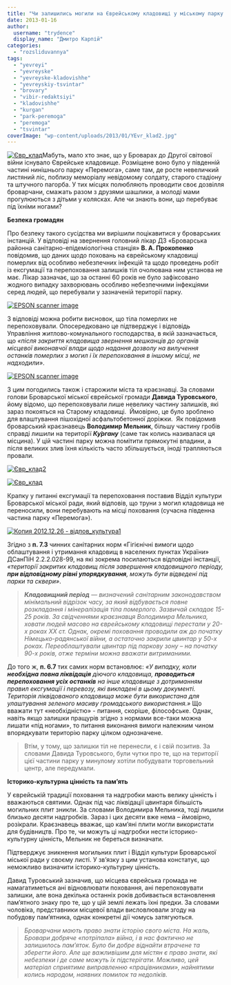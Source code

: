 ```yaml
---
title: "Чи залишились могили на Єврейському кладовищі у міському парку «Перемога»?"
date: 2013-01-16
author: 
  username: "trydence"
  display_name: "Дмитро Карпій"
categories: 
  - "rozsliduvannya"
tags: 
  - "yevreyi"
  - "yevreyske"
  - "yevreyske-kladovishhe"
  - "yevreyskiy-tsvintar"
  - "brovary"
  - "vibir-redaktsiyi"
  - "kladovishhe"
  - "kurgan"
  - "park-peremoga"
  - "peremoga"
  - "tsvintar"
coverImage: "wp-content/uploads/2013/01/YEvr_klad2.jpg"
---
```


[![](https://mpz.brovary.org/wp-content/uploads/2013/01/YEvr_klad.jpg "Євр_клад")](https://mpz.brovary.org/wp-content/uploads/2013/01/YEvr_klad.jpg)Мабуть, мало хто знає, що у Броварах до Другої світової війни існувало Єврейське кладовище. Розміщене воно було у південній частині нинішнього парку «Перемога», саме там, де росте невеличкий листяний ліс, поблизу меморіалу невідомому солдату, старого стадіону та штучного пагорба. У тих місцях полюбляють проводити своє дозвілля броварчани, смажать разом з друзями шашлики, а молоді мами прогулюються з дітьми у колясках. Але чи знають вони, що перебуває під їхніми ногами?

**Безпека громадян**

Про безпеку такого сусідства ми вирішили поцікавитися у броварських інстанцій. У відповіді на звернення головний лікар ДЗ «Броварська районна санітарно-епідеміологічна станція» **В. А. Прокопенко** повідомив, що даних щодо поховань на єврейському кладовищі померлих від особливо небезпечних інфекцій та щодо проведень робіт із ексгумації та перепоховання залишків тіл очолювана ним установа не має. Лікар зазначає, що за останні 60 років не було зафіксовано жодного випадку захворювань особливо небезпечними інфекціями серед людей, що перебували у зазначеній території парку.

[![](https://mpz.brovary.org/wp-content/uploads/2013/01/img884.jpg "EPSON scanner image")](https://mpz.brovary.org/wp-content/uploads/2013/01/img884.jpg)

З відповіді можна робити висновок, що тіла померлих не перепоховували. Опосередковано це підтверджує і відповідь Управління житлово-комунального господарства, в якій зазначається, що _«після закриття кладовища звернення мешканців до органів місцевої виконавчої влади щодо надання дозволу на вилучення останків померлих з могил і їх перепоховання в іншому місці, не надходили»_.

[![](https://mpz.brovary.org/wp-content/uploads/2013/01/img883.jpg "EPSON scanner image")](https://mpz.brovary.org/wp-content/uploads/2013/01/img883.jpg)

З цим погодились також і старожили міста та краєзнавці. За словами голови Броварської міської єврейської громади **Давида Туровського**, йому відомо, що перепоховували лише невелику частину залишків, які зараз покояться на Старому кладовищі.  Ймовірно, це було зроблено для влаштування пішохідної асфальтобетонної доріжки.  Як повідомив броварський краєзнавець **Володимир Мельник**, більшу частину гробів справді лишили на території **_Ку́ргану_** (саме так колись називалася ця місцина). У цій частині парку можна помітити прямокутні впадини, а після великих злив їхня кількість часто збільшується, іноді трапляються провали.

[![](https://mpz.brovary.org/wp-content/uploads/2013/01/YEvr_klad2.jpg "Євр_клад2")](https://mpz.brovary.org/wp-content/uploads/2013/01/YEvr_klad2.jpg)

[![](https://mpz.brovary.org/wp-content/uploads/2013/01/YEvr_klad.jpg "Євр_клад")](https://mpz.brovary.org/wp-content/uploads/2013/01/YEvr_klad.jpg)

Крапку у питанні ексгумації та перепоховання поставив Відділ культури Броварської міської ради, який відповів, що труни з могил кладовища не переносили, вони перебувають на місці поховання (сучасна південна частина парку «Перемога»).

[![](https://mpz.brovary.org/wp-content/uploads/2013/01/Kopiya-2012.12.26-vidpov_kultura1.jpg "Копия 2012.12.26 - відпов_культура1")](https://mpz.brovary.org/wp-content/uploads/2013/01/Kopiya-2012.12.26-vidpov_kultura1.jpg)

Згідно з **п. 7.3** чинних санітарних норм «Гігієнічні вимоги щодо облаштування і утримання кладовищ в населених пунктах України» ДСанПіН 2.2.2.028-99, на які зокрема посилаються відповідні інстанції, _«території закритих кладовищ після завершення кладовищного періоду, **при відповідному рівні упорядкування**, можуть бути відведені під парки та сквери»_.

> **_Кладовищний період_** _— визначений санітарним законодавством мінімальний відрізок часу, за який відбувається повне розкладання і мінералізація тіла померлого. Зазвичай складає 15-25 років. За свідченнями краєзнавця Володимира Мельника, ховати людей масово на єврейському кладовищі перестали у 20-х роках ХХ ст. Однак, окремі поховання проводили аж до початку Німецько-радянської війни, а остаточно закрили цвинтар у 50-х роках. Переоблаштували цвинтар під паркову зону – на початку 90-х років, отже терміни можна вважати витриманими._

До того ж, **п. 6.7** тих самих норм встановлює: _«У випадку, коли **необхідна** **повна ліквідація** діючого кладовища, **проводиться перепоховання усіх останків** на інше кладовище з дотриманням правил ексгумації і перевозу, які викладені в цьому документі. Територія ліквідованого кладовища може бути використана для улаштування зеленого масиву громадського використання.»_ Що вважати тут «необхідністю» - питання, скоріше, філософське. Однак, навіть якщо залишки пращурів згідно з нормами все-таки можна лишати «під ногами», то питання виконання вимоги належним чином впорядкувати територію парку цілком однозначене.

> Втім, у тому, що залишки тіл не перенесли, є і свій позитив. За словами Давида Туровського, були чутки про те, що на території цієї частини парку у минулому хотіли побудувати торговельний центр, але передумали.

**Історико-культурна цінність та пам’ять**

У єврейській традиції поховання та надгробки мають велику цінність і вважаються святими. Однак під час ліквідації цвинтаря більшість могильних плит зникли. За словами Володимира Мельника, тоді лишили близько десяти надгробків. Зараз і цих десяти вже нема – ймовірно, розікрали. Краєзнавець вважає, що кам’яні плити могли використати для будівництв. Про те, чи можуть ці надгробки нести історико-культурну цінність, Мельник не береться визначати.

Підтверджує зникнення могильних плит і Відділ культури Броварської міської ради у своєму листі. У зв’язку з цим установа констатує, що неможливо визначити історико-культурну цінність.

Давид Туровський зазначив, що місцева єврейська громада не намагатиметься ані відновлювати поховання, ані перепоховувати залишки, але вона декілька останніх років добивається встановлення пам’ятного знаку про те, що у цій землі лежать їхні предки. За словами чоловіка, представники місцевої влади висловлювали згоду на побудову пам’ятника, однак конкретні дії чомусь затягуються.

> _Броварчани мають право знати історію свого міста. На жаль, Бровари добряче «потріпала» війна, і в нас фактично не залишилось пам’яток. Було би добре віднайти втрачене та зберегти його. Але ще важливішим для містян є право знати, які небезпеки і де саме можуть їх підстерігати. Можливо, цей матеріал сприятиме виправленню «працівниками», найнятими колись народом, наявних помилок та недоліків._
